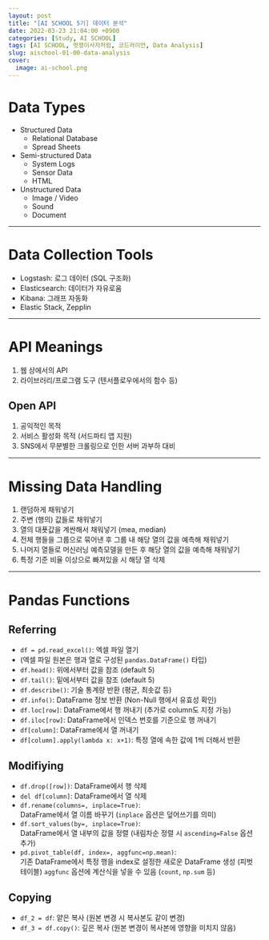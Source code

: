 ```yaml
---
layout: post
title: "[AI SCHOOL 5기] 데이터 분석"
date: 2022-03-23 21:04:00 +0900
categories: [Study, AI SCHOOL]
tags: [AI SCHOOL, 멋쟁이사자처럼, 코드라이언, Data Analysis]
slug: aischool-01-00-data-analysis
cover:
  image: ai-school.png
---
```


# Data Types
- Structured Data
   - Relational Database
   - Spread Sheets
- Semi-structured Data
   - System Logs
   - Sensor Data
   - HTML
- Unstructured Data
   - Image / Video
   - Sound
   - Document

---

# Data Collection Tools
- Logstash: 로그 데이터 (SQL 구조화)
- Elasticsearch: 데이터가 자유로움
- Kibana: 그래프 자동화
- Elastic Stack, Zepplin

---

# API Meanings
1. 웹 상에서의 API
2. 라이브러리/프로그램 도구 (텐서플로우에서의 함수 등)

## Open API
1. 공익적인 목적
2. 서비스 활성화 목적 (서드파티 앱 지원)
3. SNS에서 무분별한 크롤링으로 인한 서버 과부하 대비

---

# Missing Data Handling
1. 랜덤하게 채워넣기
2. 주변 (행의) 값들로 채워넣기
3. 열의 대푯값을 계싼해서 채워넣기 (mea, median)
4. 전체 행들을 그룹으로 묶어낸 후 그룹 내 해당 열의 값을 예측해 채워넣기
5. 나머지 열들로 머신러닝 예측모델을 만든 후 해당 열의 값을 예측해 채워넣기
6. 특정 기준 비율 이상으로 빠져있을 시 해당 열 삭제

---

# Pandas Functions

## Referring
- `df = pd.read_excel()`: 엑셀 파일 열기   
- (엑셀 파일 원본은 행과 열로 구성된 `pandas.DataFrame()` 타입)
- `df.head()`: 위에서부터 값을 참조 (default 5)
- `df.tail()`: 밑에서부터 값을 참조 (default 5)
- `df.describe()`: 기술 통계량 반환 (평균, 최솟값 등)
- `df.info()`: DataFrame 정보 반환 (Non-Null 행에서 유효성 확인)
- `df.loc[row]`: DataFrame에서 행 꺼내기 (추가로 column도 지정 가능)
- `df.iloc[row]`: DataFrame에서 인덱스 번호를 기준으로 행 꺼내기
- `df[column]`: DataFrame에서 열 꺼내기
- `df[column].apply(lambda x: x+1)`: 특정 열에 속한 값에 1씩 더해서 반환

## Modifiying
- `df.drop([row])`: DataFrame에서 행 삭제
- `del df[column]`: DataFrame에서 열 삭제
- `df.rename(columns=, inplace=True)`:   
DataFrame에서 열 이름 바꾸기 (`inplace` 옵션은 덮어쓰기를 의미)
- `df.sort_values(by=, inplace=True)`:   
DataFrame에서 열 내부의 값을 정렬 (내림차순 정렬 시 `ascending=False` 옵션 추가)
- `pd.pivot_table(df, index=, aggfunc=np.mean)`:   
기존 DataFrame에서 특정 행을 index로 설정한 새로운 DataFrame 생성 (피벗 테이블)
`aggfunc` 옵션에 계산식을 넣을 수 있음 (`count`, `np.sum` 등)

## Copying
- `df_2 = df`: 얕은 복사 (원본 변경 시 복사본도 같이 변경)
- `df_3 = df.copy()`: 깊은 복사 (원본 변경이 복사본에 영향을 미치지 않음)